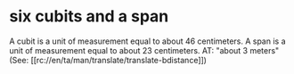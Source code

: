 # six cubits and a span

A cubit is a unit of measurement equal to about 46 centimeters. A span is a unit of measurement equal to about 23 centimeters. AT: "about 3 meters" (See: [[rc://en/ta/man/translate/translate-bdistance]])

